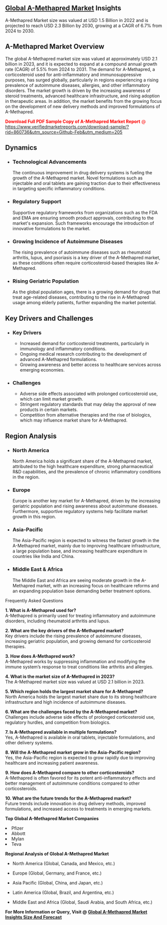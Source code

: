 <h2><a href="https://www.verifiedmarketreports.com/download-sample/?rid=860736&amp;utm_source=Github&amp;utm_medium=205" target="_blank">Global A-Methapred Market</a> Insights</h2><p>A-Methapred Market size was valued at USD 1.5 Billion in 2022 and is projected to reach USD 2.3 Billion by 2030, growing at a CAGR of 6.7% from 2024 to 2030.</p><p> <h2>A-Methapred Market Overview</h2> <p>The global A-Methapred market size was valued at approximately USD 2.1 billion in 2023, and it is expected to expand at a compound annual growth rate (CAGR) of 5.5% from 2024 to 2031. The demand for A-Methapred, a corticosteroid used for anti-inflammatory and immunosuppressive purposes, has surged globally, particularly in regions experiencing a rising prevalence of autoimmune diseases, allergies, and other inflammatory disorders. The market growth is driven by the increasing awareness of steroid treatments, advanced healthcare infrastructure, and rising adoption in therapeutic areas. In addition, the market benefits from the growing focus on the development of new delivery methods and improved formulations of A-Methapred. </p> <p><p><span class=""><span style="color: #ff0000;"><strong>Download Full PDF Sample Copy of A-Methapred Market Report</strong> @ </span><a href="https://www.verifiedmarketreports.com/download-sample/?rid=860736&amp;utm_source=Github-Feb&amp;utm_medium=205" target="_blank">https://www.verifiedmarketreports.com/download-sample/?rid=860736&amp;utm_source=Github-Feb&amp;utm_medium=205</a></span></p></p> <h2>Dynamics</h2> <ul> <li><h3>Technological Advancements</h3> The continuous improvement in drug delivery systems is fueling the growth of the A-Methapred market. Novel formulations such as injectable and oral tablets are gaining traction due to their effectiveness in targeting specific inflammatory conditions.</li> <li><h3>Regulatory Support</h3> Supportive regulatory frameworks from organizations such as the FDA and EMA are ensuring smooth product approvals, contributing to the market's expansion. Such frameworks encourage the introduction of innovative formulations to the market.</li> <li><h3>Growing Incidence of Autoimmune Diseases</h3> The rising prevalence of autoimmune diseases such as rheumatoid arthritis, lupus, and psoriasis is a key driver of the A-Methapred market, as these conditions often require corticosteroid-based therapies like A-Methapred.</li> <li><h3>Rising Geriatric Population</h3> As the global population ages, there is a growing demand for drugs that treat age-related diseases, contributing to the rise in A-Methapred usage among elderly patients, further expanding the market potential.</li> </ul> <h2>Key Drivers and Challenges</h2> <ul> <li><h3>Key Drivers</h3> <ul> <li>Increased demand for corticosteroid treatments, particularly in immunology and inflammatory conditions.</li> <li>Ongoing medical research contributing to the development of advanced A-Methapred formulations.</li> <li>Growing awareness and better access to healthcare services across emerging economies.</li> </ul> </li> <li><h3>Challenges</h3> <ul> <li>Adverse side effects associated with prolonged corticosteroid use, which can limit market growth.</li> <li>Stringent regulatory standards that may delay the approval of new products in certain markets.</li> <li>Competition from alternative therapies and the rise of biologics, which may influence market share for A-Methapred.</li> </ul> </li> </ul> <h2>Region Analysis</h2> <ul> <li><h3>North America</h3> North America holds a significant share of the A-Methapred market, attributed to the high healthcare expenditure, strong pharmaceutical R&D capabilities, and the prevalence of chronic inflammatory conditions in the region.</li> <li><h3>Europe</h3> Europe is another key market for A-Methapred, driven by the increasing geriatric population and rising awareness about autoimmune diseases. Furthermore, supportive regulatory systems help facilitate market growth in this region.</li> <li><h3>Asia-Pacific</h3> The Asia-Pacific region is expected to witness the fastest growth in the A-Methapred market, mainly due to improving healthcare infrastructure, a large population base, and increasing healthcare expenditure in countries like India and China.</li> <li><h3>Middle East & Africa</h3> The Middle East and Africa are seeing moderate growth in the A-Methapred market, with an increasing focus on healthcare reforms and an expanding population base demanding better treatment options.</li> </ul> <p>Frequently Asked Questions</p> <p><strong>1. What is A-Methapred used for?</strong><br> A-Methapred is primarily used for treating inflammatory and autoimmune disorders, including rheumatoid arthritis and lupus.</p> <p><strong>2. What are the key drivers of the A-Methapred market?</strong><br> Key drivers include the rising prevalence of autoimmune diseases, increasing geriatric population, and growing demand for corticosteroid therapies.</p> <p><strong>3. How does A-Methapred work?</strong><br> A-Methapred works by suppressing inflammation and modifying the immune system’s response to treat conditions like arthritis and allergies.</p> <p><strong>4. What is the market size of A-Methapred in 2023?</strong><br> The A-Methapred market size was valued at USD 2.1 billion in 2023.</p> <p><strong>5. Which region holds the largest market share for A-Methapred?</strong><br> North America holds the largest market share due to its strong healthcare infrastructure and high incidence of autoimmune diseases.</p> <p><strong>6. What are the challenges faced by the A-Methapred market?</strong><br> Challenges include adverse side effects of prolonged corticosteroid use, regulatory hurdles, and competition from biologics.</p> <p><strong>7. Is A-Methapred available in multiple formulations?</strong><br> Yes, A-Methapred is available in oral tablets, injectable formulations, and other delivery systems.</p> <p><strong>8. Will the A-Methapred market grow in the Asia-Pacific region?</strong><br> Yes, the Asia-Pacific region is expected to grow rapidly due to improving healthcare and increasing patient awareness.</p> <p><strong>9. How does A-Methapred compare to other corticosteroids?</strong><br> A-Methapred is often favored for its potent anti-inflammatory effects and better management of autoimmune conditions compared to other corticosteroids.</p> <p><strong>10. What are the future trends for the A-Methapred market?</strong><br> Future trends include innovation in drug delivery methods, improved formulations, and increased access to treatments in emerging markets.</p> </p><p><strong>Top Global A-Methapred Market Companies</strong></p><div data-test-id=""><p><li>Pfizer</li><li> Abbott</li><li> Mylan</li><li> Teva</li></p><div><strong>Regional Analysis of&nbsp;Global A-Methapred Market</strong></div><ul><li dir="ltr"><p dir="ltr">North America&nbsp;(Global, Canada, and Mexico, etc.)</p></li><li dir="ltr"><p dir="ltr">Europe (Global, Germany, and France, etc.)</p></li><li dir="ltr"><p dir="ltr">Asia Pacific&nbsp;(Global, China, and Japan, etc.)</p></li><li dir="ltr"><p dir="ltr">Latin America&nbsp;(Global, Brazil, and Argentina, etc.)</p></li><li dir="ltr">Middle East and Africa&nbsp;(Global, Saudi Arabia, and South Africa, etc.)</li></ul><p><strong>For More Information or Query, Visit @&nbsp;</strong><strong><a href="https://www.verifiedmarketreports.com/product/a-methapred-market/?utm_source=Github&amp;utm_medium=205" target="_blank">Global A-Methapred Market Insights Size And Forecast</a></strong></p></div>
